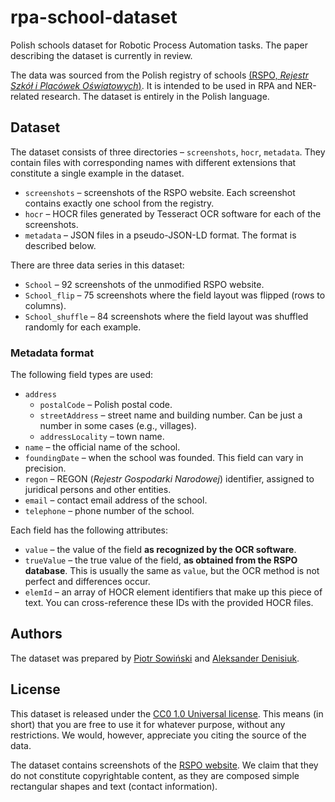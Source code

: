 # rpa-school-dataset
Polish schools dataset for Robotic Process Automation tasks. The paper describing the dataset is currently in review.

The data was sourced from the Polish registry of schools [(RSPO, *Rejestr Szkół i Placówek Oświatowych*)](https://rspo.gov.pl/). It is intended to be used in RPA and NER-related research. The dataset is entirely in the Polish language.

## Dataset
The dataset consists of three directories – `screenshots`, `hocr`, `metadata`. They contain files with corresponding names with different extensions that constitute a single example in the dataset.

- `screenshots` – screenshots of the RSPO website. Each screenshot contains exactly one school from the registry.
- `hocr` – HOCR files generated by Tesseract OCR software for each of the screenshots.
- `metadata` – JSON files in a pseudo-JSON-LD format. The format is described below.

There are three data series in this dataset:

- `School` – 92 screenshots of the unmodified RSPO website.
- `School_flip` – 75 screenshots where the field layout was flipped (rows to columns).
- `School_shuffle` – 84 screenshots where the field layout was shuffled randomly for each example.

### Metadata format

The following field types are used:

- `address`
  - `postalCode` – Polish postal code.
  - `streetAddress` – street name and building number. Can be just a number in some cases (e.g., villages).
  - `addressLocality` – town name.
- `name` – the official name of the school.
- `foundingDate` – when the school was founded. This field can vary in precision.
- `regon` – REGON (*Rejestr Gospodarki Narodowej*) identifier, assigned to juridical persons and other entities.
- `email` – contact email address of the school.
- `telephone` – phone number of the school.

Each field has the following attributes:

- `value` – the value of the field **as recognized by the OCR software**.
- `trueValue` – the true value of the field, **as obtained from the RSPO database**. This is usually the same as `value`, but the OCR method is not perfect and differences occur.
- `elemId` – an array of HOCR element identifiers that make up this piece of text. You can cross-reference these IDs with the provided HOCR files.

## Authors
The dataset was prepared by [Piotr Sowiński](https://orcid.org/0000-0002-2543-9461) and [Aleksander Denisiuk](https://orcid.org/0000-0002-7501-7048).

## License
This dataset is released under the [CC0 1.0 Universal license](https://creativecommons.org/publicdomain/zero/1.0/deed.en). This means (in short) that you are free to use it for whatever purpose, without any restrictions. We would, however, appreciate you citing the source of the data.

The dataset contains screenshots of the [RSPO website](https://rspo.gov.pl/). We claim that they do not constitute copyrightable content, as they are composed simple rectangular shapes and text (contact information).